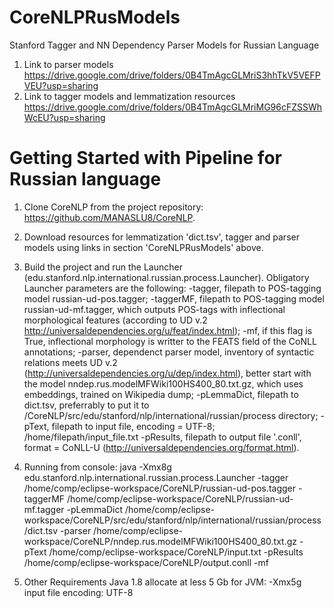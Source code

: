 # CoreNLPRusModels
Stanford Tagger and NN Dependency Parser Models for Russian Language

1. Link to parser models https://drive.google.com/drive/folders/0B4TmAgcGLMriS3hhTkV5VEFPVEU?usp=sharing
2. Link to tagger models and lemmatization resources https://drive.google.com/drive/folders/0B4TmAgcGLMriMG96cFZSSWhWcEU?usp=sharing

# Getting Started with Pipeline for Russian language

1. Clone  CoreNLP from the project repository: https://github.com/MANASLU8/CoreNLP. 

2. Download resources for lemmatization 'dict.tsv', tagger and parser models using links in section 'CoreNLPRusModels' above.

3. Build the project and run the Launcher  (edu.stanford.nlp.international.russian.process.Launcher).
Obligatory Launcher parameters are the following:
-tagger, filepath to POS-tagging model russian-ud-pos.tagger;
-taggerMF, filepath to POS-tagging model  russian-ud-mf.tagger, which outputs POS-tags  with inflectional morphological features (according to UD v.2 http://universaldependencies.org/u/feat/index.html);
-mf, if this flag is True, inflectional morphology is writter to the FEATS field of the CoNLL annotations;
-parser, dependenct parser model, inventory of syntactic relations meets UD v.2 (http://universaldependencies.org/u/dep/index.html), better start with the model nndep.rus.modelMFWiki100HS400_80.txt.gz, which uses embeddings, trained on Wikipedia dump;
-pLemmaDict, filepath to dict.tsv, preferrably to put it to /CoreNLP/src/edu/stanford/nlp/international/russian/process directory;
-pText, filepath to input file, encoding = UTF-8; /home/filepath/input_file.txt
-pResults, filepath to output file '.conll', format = CoNLL-U (http://universaldependencies.org/format.html).

4. Running from console:
java -Xmx8g edu.stanford.nlp.international.russian.process.Launcher -tagger /home/comp/eclipse-workspace/CoreNLP/russian-ud-pos.tagger -taggerMF /home/comp/eclipse-workspace/CoreNLP/russian-ud-mf.tagger -pLemmaDict /home/comp/eclipse-workspace/CoreNLP/src/edu/stanford/nlp/international/russian/process/dict.tsv -parser /home/comp/eclipse-workspace/CoreNLP/nndep.rus.modelMFWiki100HS400_80.txt.gz -pText /home/comp/eclipse-workspace/CoreNLP/input.txt -pResults /home/comp/eclipse-workspace/CoreNLP/output.conll -mf

5. Other Requirements
Java 1.8
allocate at less  5 Gb for JVM:  -Xmx5g
input file encoding: UTF-8
